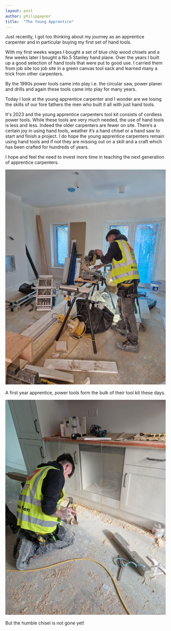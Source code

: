 ```yaml
---
layout: post
author: philipgaynor
title:  "The Young Apprentice"
---
```


Just recently, I got too thinking about my journey as an apprentice carpenter and in particular buying my first set of hand tools.

With my first weeks wages I bought a set of blue chip wood chisels and a few weeks later I bought a No.5 Stanley hand plane. Over the years I built up a good selection of hand tools that were put to good use. I carried them from job site too job site in a green canvas tool sack and learned many a trick from other carpenters.

By the 1990s power tools came into play i.e. the circular saw, power planer and drills and again these tools came into play for many years.

Today I look at the young apprentice carpenter and I wonder are we losing the skills of our fore fathers the men who built it all with just hand tools.

It's 2023 and the young apprentice carpenters tool kit consists of cordless power tools. While these tools are very much needed, the use of hand tools is less and less. Indeed the older carpenters are fewer on site. There’s a certain joy in using hand tools, weather it’s a hand chisel or a hand saw to start and finish a project. I do hope the young apprentice carpenters remain using hand tools and if not they are missing out on a skill and a craft which has been crafted for hundreds of years.

I hope and feel the need to invest more time in teaching the next generation of apprentice carpenters.

![Apprentice](/assets/images/apprentice/10.jpg)

A first year apprentice, power tools form the bulk of their tool kit these days.

![Apprentice](/assets/images/apprentice/11.jpg)

But the humble chisel is not gone yet!


